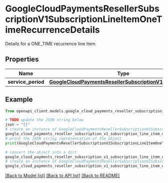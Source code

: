 # GoogleCloudPaymentsResellerSubscriptionV1SubscriptionLineItemOneTimeRecurrenceDetails

Details for a ONE_TIME recurrence line item.

## Properties

Name | Type | Description | Notes
------------ | ------------- | ------------- | -------------
**service_period** | [**GoogleCloudPaymentsResellerSubscriptionV1ServicePeriod**](GoogleCloudPaymentsResellerSubscriptionV1ServicePeriod.md) |  | [optional] 

## Example

```python
from openapi_client.models.google_cloud_payments_reseller_subscription_v1_subscription_line_item_one_time_recurrence_details import GoogleCloudPaymentsResellerSubscriptionV1SubscriptionLineItemOneTimeRecurrenceDetails

# TODO update the JSON string below
json = "{}"
# create an instance of GoogleCloudPaymentsResellerSubscriptionV1SubscriptionLineItemOneTimeRecurrenceDetails from a JSON string
google_cloud_payments_reseller_subscription_v1_subscription_line_item_one_time_recurrence_details_instance = GoogleCloudPaymentsResellerSubscriptionV1SubscriptionLineItemOneTimeRecurrenceDetails.from_json(json)
# print the JSON string representation of the object
print(GoogleCloudPaymentsResellerSubscriptionV1SubscriptionLineItemOneTimeRecurrenceDetails.to_json())

# convert the object into a dict
google_cloud_payments_reseller_subscription_v1_subscription_line_item_one_time_recurrence_details_dict = google_cloud_payments_reseller_subscription_v1_subscription_line_item_one_time_recurrence_details_instance.to_dict()
# create an instance of GoogleCloudPaymentsResellerSubscriptionV1SubscriptionLineItemOneTimeRecurrenceDetails from a dict
google_cloud_payments_reseller_subscription_v1_subscription_line_item_one_time_recurrence_details_from_dict = GoogleCloudPaymentsResellerSubscriptionV1SubscriptionLineItemOneTimeRecurrenceDetails.from_dict(google_cloud_payments_reseller_subscription_v1_subscription_line_item_one_time_recurrence_details_dict)
```
[[Back to Model list]](../README.md#documentation-for-models) [[Back to API list]](../README.md#documentation-for-api-endpoints) [[Back to README]](../README.md)


